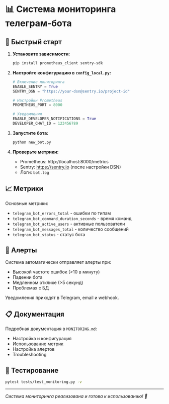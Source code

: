 # 📊 Система мониторинга телеграм-бота

## 🚀 Быстрый старт

1. **Установите зависимости:**
   ```bash
   pip install prometheus_client sentry-sdk
   ```

2. **Настройте конфигурацию в `config_local.py`:**
   ```python
   # Включение мониторинга
   ENABLE_SENTRY = True
   SENTRY_DSN = "https://your-dsn@sentry.io/project-id"

   # Настройки Prometheus
   PROMETHEUS_PORT = 8000

   # Уведомления
   ENABLE_DEVELOPER_NOTIFICATIONS = True
   DEVELOPER_CHAT_ID = 123456789
   ```

3. **Запустите бота:**
   ```bash
   python new_bot.py
   ```

4. **Проверьте метрики:**
   - Prometheus: http://localhost:8000/metrics
   - Sentry: https://sentry.io (после настройки DSN)
   - Логи: `bot.log`

## 📈 Метрики

Основные метрики:
- `telegram_bot_errors_total` - ошибки по типам
- `telegram_bot_command_duration_seconds` - время команд
- `telegram_bot_active_users` - активные пользователи
- `telegram_bot_messages_total` - количество сообщений
- `telegram_bot_status` - статус бота

## 🔔 Алерты

Система автоматически отправляет алерты при:
- Высокой частоте ошибок (>10 в минуту)
- Падении бота
- Медленном отклике (>5 секунд)
- Проблемах с БД

Уведомления приходят в Telegram, email и webhook.

## 📋 Документация

Подробная документация в `MONITORING.md`:
- Настройка и конфигурация
- Использование метрик
- Настройка алертов
- Troubleshooting

## 🧪 Тестирование

```bash
pytest tests/test_monitoring.py -v
```

---

*Система мониторинга реализована и готова к использованию! 🎉*